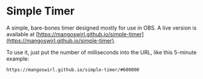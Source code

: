 # Simple Timer

A simple, bare-bones timer designed mostly for use in OBS. A live version is available at [https://mangoswirl.github.io/simple-timer](https://mangoswirl.github.io/simple-timer).

To use it, just put the number of milliseconds into the URL, like this 5-minute example:
```
https://mangoswirl.github.io/simple-timer/#600000
```